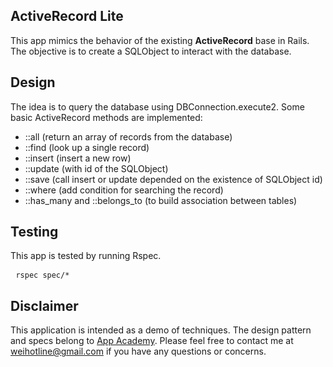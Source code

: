 ## ActiveRecord Lite
This app mimics the behavior of the existing **ActiveRecord** base in Rails. The objective is to create a SQLObject to interact with the database.

## Design
The idea is to query the database using DBConnection.execute2. Some basic ActiveRecord methods are implemented:

* ::all (return an array of records from the database)
* ::find (look up a single record)
* ::insert (insert a new row)
* ::update (with id of the SQLObject)
* ::save (call insert or update depended on the existence of SQLObject id)
* ::where (add condition for searching the record)
* ::has\_many and ::belongs\_to (to build association between tables)

## Testing
<p>
This app is tested by running Rspec.
<pre> <code>rspec spec/*
</code></pre>
</p>

## Disclaimer
This application is intended as a demo of techniques. The design pattern and specs belong to [App Academy](https://github.com/appacademy). Please feel free to contact me at <weihotline@gmail.com> if you have any questions or concerns.
